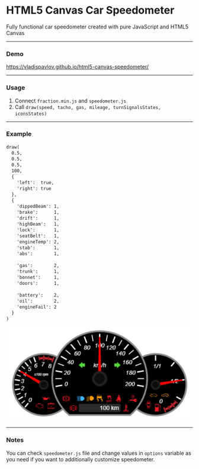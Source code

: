 # HTML5 Canvas Car Speedometer
Fully functional car speedometer created with pure JavaScript and HTML5 Canvas

---

### Demo
https://vladispavlov.github.io/html5-canvas-speedometer/

---

### Usage
1. Connect `fraction.min.js` and `speedometer.js`
2. Call `draw(speed, tacho, gas, mileage, turnSignalsStates, iconsStates)`

---

### Example
```
draw(
  0.5,
  0.5,
  0.5,
  100,
  {
    'left':  true,
    'right': true
  },
  {
    'dippedBeam': 1,
    'brake':      1,
    'drift':      1,
    'highBeam':   1,
    'lock':       1,
    'seatBelt':   1,
    'engineTemp': 2,
    'stab':       1,
    'abs':        1,
    
    'gas':        2,
    'trunk':      1,
    'bonnet':     1,
    'doors':      1,

    'battery':    2,
    'oil':        2,
    'engineFail': 2
  }
)
```
![](speedo_example.png)

---

### Notes
You can check `speedometer.js` file and change values in `options` variable as you need if you want to additionally customize speedometer.
